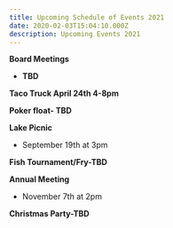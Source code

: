 ```yaml
---
title: Upcoming Schedule of Events 2021
date: 2020-02-03T15:04:10.000Z
description: Upcoming Events 2021
---
```

**Board Meetings**

* **TBD**

**Taco Truck April 24th 4-8pm**

**Poker float- TBD**

**Lake Picnic** 

* September 19th at 3pm

**Fish Tournament/Fry-TBD**

**Annual Meeting**

* November 7th at 2pm

**Christmas Party-TBD**
